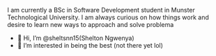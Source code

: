 I am currently a BSc in Software Development student in Munster Technological University. I am always curious on how things work and desire to learn new ways to approach and solve problema

- 👋 Hi, I’m @sheltsnn15(Shelton Ngwenya)
- 👀 I’m interested in being the best (not there yet lol)

<!---
sheltsnn15/sheltsnn15 is a ✨ special ✨ repository because its `README.md` (this file) appears on your GitHub profile.
You can click the Preview link to take a look at your changes.
--->
